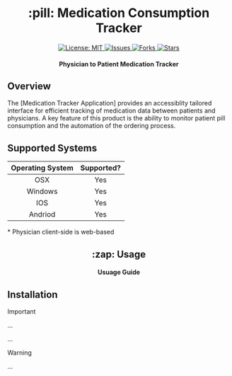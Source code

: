 <h1 align="center"> :pill:   Medication Consumption Tracker </h1>
<p align="center">
  
<a href="https://opensource.org/licenses/MIT">
<img src="https://img.shields.io/badge/License-MIT-yellow.svg" alt="License: MIT">
</a>

<a href="https://github.com/WarrenLaz/HealthCare_Pill_Tracker/issues">
<img src="https://img.shields.io/github/issues/WarrenLaz/HealthCare_Pill_Tracker" alt="Issues">
</a>

<a href="https://github.com/WarrenLaz/HealthCare_Pill_Tracker/fork">
<img src="https://img.shields.io/github/forks/WarrenLaz/HealthCare_Pill_Tracker" alt="Forks">
</a>

<a href="https://github.com/WarrenLaz/HealthCare_Pill_Tracker/stargazers">
<img src="https://img.shields.io/github/stars/WarrenLaz/HealthCare_Pill_Tracker" alt="Stars">
</a>
<h4 align="center"> Physician to Patient Medication Tracker </h4>
</p>

<h2> Overview </h2>
<p>The [Medication Tracker Application] provides an accessiblity tailored interface for efficient tracking of medication data between patients and physicians. A key feature of this product is the ability to monitor patient pill consumption and the automation of the ordering process. </p>

## Supported Systems


| Operating System | Supported? |
|:------------:|:----------:|
| OSX          | Yes        |
| Windows      | Yes        |
| IOS          | Yes        |
| Andriod      | Yes        |

\* Physician client-side is web-based


<h2 align="center"> :zap: Usage </h2>

<h4 align="center"> Usuage Guide </h4>

## Installation

> [!IMPORTANT]
> ...
>
> ...

> [!WARNING]
> ...




